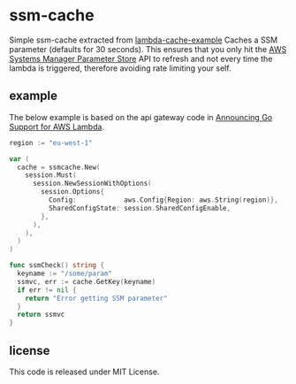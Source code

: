# ssm-cache

Simple ssm-cache extracted from [lambda-cache-example](github.com/wolfeidau/lambda-cache-example)
Caches a SSM parameter (defaults for 30 seconds).
This ensures that you only hit the [AWS Systems Manager Parameter Store](https://docs.aws.amazon.com/systems-manager/latest/userguide/systems-manager-paramstore.html) API to refresh and not every time the lambda is triggered, therefore avoiding rate limiting your self.

## example

The below example is based on the api gateway code in [Announcing Go Support for AWS Lambda](https://aws.amazon.com/blogs/compute/announcing-go-support-for-aws-lambda/).

```go
region := "eu-west-1"

var (
  cache = ssmcache.New(
    session.Must(
      session.NewSessionWithOptions(
        session.Options{
          Config:            aws.Config{Region: aws.String(region)},
          SharedConfigState: session.SharedConfigEnable,
        },
      ),
    ),
  )
)

func ssmCheck() string {
  keyname := "/some/param"
  ssmvc, err := cache.GetKey(keyname)
  if err != nil {
    return "Error getting SSM parameter"
  }
  return ssmvc
}
```

## license

This code is released under MIT License.